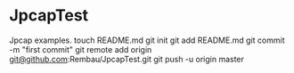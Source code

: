 JpcapTest
=========

Jpcap examples.
touch README.md
git init
git add README.md
git commit -m "first commit"
git remote add origin git@github.com:Rembau/JpcapTest.git
git push -u origin master
